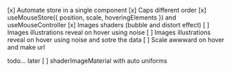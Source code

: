 [x] Automate store in a single component
[x] Caps different order
[x] useMouseStore({ position, scale, hoveringElements }) and useMouseController
[x] Images shaders (bubble and distort effect)
[ ] Images illustrations reveal on hover using noise
[ ] Images illustrations reveal on hover using noise and sotre the data
[ ] Scale awwward on hover and make url


todo... later
[ ] shaderImageMaterial with auto uniforms